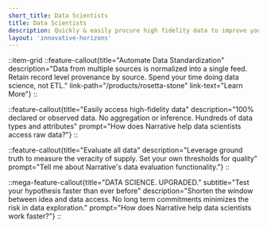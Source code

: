 ```yaml
---
short_title: Data Scientists
title: Data Scientists
description: Quickly & easily procure high fidelity data to improve your models, test your hypotheses, and scale access for your best ideas.
layout: 'innovative-horizons'
---
```


::item-grid
::feature-callout{title="Automate Data Standardization" description="Data from multiple sources is normalized into a single feed. Retain record level provenance by source. Spend your time doing data science, not ETL." link-path="/products/rosetta-stone" link-text="Learn More"}
::

::feature-callout{title="Easily access high-fidelity data" description="100% declared or observed data. No aggregation or inference. Hundreds of data types and attributes" prompt="How does Narrative help data scientists access raw data?"}
::

::feature-callout{title="Evaluate all data" description="Leverage ground truth to measure the veracity of supply. Set your own thresholds for quality" prompt="Tell me about Narrative's data evaluation functionality."}
::

::mega-feature-callout{title="DATA SCIENCE. UPGRADED." subtitle="Test your hypothesis faster than ever before" description="Shorten the window between idea and data access. No long term commitments minimizes the risk in data exploration." prompt="How does Narrative help data scientists work faster?"}
::

